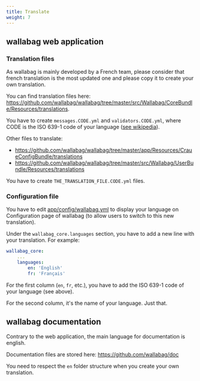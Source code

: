 ```yaml
---
title: Translate
weight: 7
---
```


## wallabag web application

### Translation files

As wallabag is mainly developed by a French team, please consider that
french translation is the most updated one and please copy it to create
your own translation.

You can find translation files here:
https://github.com/wallabag/wallabag/tree/master/src/Wallabag/CoreBundle/Resources/translations.

You have to create `messages.CODE.yml` and `validators.CODE.yml`, where
CODE is the ISO 639-1 code of your language ([see
wikipedia](https://en.wikipedia.org/wiki/List_of_ISO_639-1_codes)).

Other files to translate:

-   https://github.com/wallabag/wallabag/tree/master/app/Resources/CraueConfigBundle/translations
-   https://github.com/wallabag/wallabag/tree/master/src/Wallabag/UserBundle/Resources/translations

You have to create `THE_TRANSLATION_FILE.CODE.yml` files.

### Configuration file

You have to edit
[app/config/wallabag.yml](https://github.com/wallabag/wallabag/blob/master/app/config/wallabag.yml)
to display your language on Configuration page of wallabag (to allow
users to switch to this new translation).

Under the `wallabag_core.languages` section, you have to add a new line
with your translation. For example:

```yaml
wallabag_core:
    ...
    languages:
        en: 'English'
        fr: 'Français'
```

For the first column (`en`, `fr`, etc.), you have to add the ISO 639-1
code of your language (see above).

For the second column, it's the name of your language. Just that.

## wallabag documentation

Contrary to the web application, the main language for documentation is
english.

Documentation files are stored here:
<https://github.com/wallabag/doc>

You need to respect the `en` folder structure when you create your own
translation.
